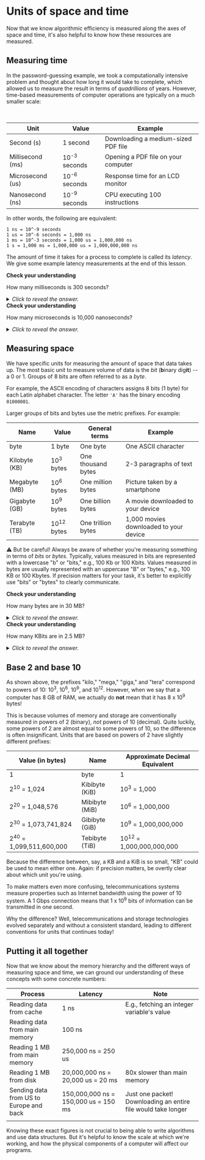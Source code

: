 # Units of space and time

Now that we know algorithmic efficiency is measured along the axes of space and time, it's also helpful to know how these resources are measured.

## Measuring time

In the password-guessing example, we took a computationally intensive problem and thought about how long it would take to complete, which allowed us to measure the result in terms of *quadrillions* of years. However, time-based measurements of computer operations are typically on a much smaller scale:

<br>

| **Unit**         | **Value**               | **Example**                         |
|------------------|-------------------------|-------------------------------------|
| Second (s)       | 1 second                | Downloading a medium-sized PDF file |
| Millisecond (ms) | 10<sup>-3</sup> seconds | Opening a PDF file on your computer |
| Microsecond (us) | 10<sup>-6</sup> seconds | Response time for an LCD monitor    |
| Nanosecond  (ns) | 10<sup>-9</sup> seconds | CPU executing 100 instructions      |

In other words, the following are equivalent:

```
1 ns = 10^-9 seconds
1 us = 10^-6 seconds = 1,000 ns
1 ms = 10^-3 seconds = 1,000 us = 1,000,000 ns
1 s = 1,000 ms = 1,000,000 us = 1,000,000,000 ns
``` 

The amount of time it takes for a process to complete is called its *latency*. We give some example latency measurements at the end of this lesson. 

<aside>
<b>Check your understanding</b>
<p>How many milliseconds is 300 seconds?</p>
<details>
<summary>
<i>Click to reveal the answer.</i>
</summary>
<p><b>Answer.</b> There are 1,000 milliseconds in each second. <code>1,000 ms/s * 300 s = 300,000 ms</code></p>
</details>
</aside>

<aside>
<b>Check your understanding</b>
<p>How many microseconds is 10,000 nanoseconds?</p>
<details>
<summary>
<i>Click to reveal the answer.</i>
</summary>
<p><b>Answer.</b> There are 1,000 nanoseconds in each microsecond. <code>10,000 ns / 1,000 ns/us = 10 us</code></p>
</details>
</aside>

## Measuring space

We have specific units for measuring the amount of space that data takes up. The most basic unit to measure volume of data is the *bit* (**b**inary dig**it**) -- a 0 or 1. Groups of 8 bits are often referred to as a *byte*.

For example, the ASCII encoding of characters assigns 8 bits (1 byte) for each Latin alphabet character. The letter `'A'` has the binary encoding `01000001`.

Larger groups of bits and bytes use the metric prefixes. For example:

| **Name**      | **Value**             | **General terms**  | **Example**                            |
|---------------|-----------------------|--------------------|----------------------------------------|
| byte          | 1 byte                | One byte           | One ASCII character                    |
| Kilobyte (KB) | 10<sup>3</sup> bytes  | One thousand bytes | 2-3 paragraphs of text                 |
| Megabyte (MB) | 10<sup>6</sup> bytes  | One million bytes  | Picture taken by a smartphone          |
| Gigabyte (GB) | 10<sup>9</sup> bytes  | One billion bytes  | A movie downloaded to your device      |
| Terabyte (TB) | 10<sup>12</sup> bytes | One trillion bytes | 1,000 movies downloaded to your device |

⚠️  But be careful! Always be aware of whether you're measuring something in terms of *bits* or *bytes*. Typically, values measured in bits are represented with a lowercase "b" or "bits," e.g., 100 Kb or 100 Kbits. Values measured in bytes are usually represented with an uppercase "B" or "bytes," e.g., 100 KB or 100 Kbytes. If precision matters for your task, it's better to explicitly use "bits" or "bytes" to clearly communicate.

<aside>
<b>Check your understanding</b>
<p>
How many bytes are in 30 MB?
</p>
<details>
<summary>
<i>Click to reveal the answer.</i>
</summary>
<p>
<b>Answer.</b> There are 1,000*1,000 = 1,000,000 bytes in every MB. <code>1,000,000 B/MB * 30 MB = 30,000,000 bytes</code>
</p>
</details>
</aside>

<aside>
<b>Check your understanding</b>
<p>
How many KBits are in 2.5 MB?
</p>
<details>
<summary>
<i>Click to reveal the answer.</i>
</summary>
<p>
<b>Answer.</b> 2.5 MB = 2,500 KB. There are 8 bits in every bite. 2,500 KB * 8 bits/B = 20,000 Kbits.
</p>
</details>
</aside>

## Base 2 and base 10

As shown above, the prefixes "kilo," "mega," "giga," and "tera" correspond to powers of 10: 10<sup>3</sup>, 10<sup>6</sup>, 10<sup>9</sup>, and 10<sup>12</sup>. However, when we say that a computer has 8 GB of RAM, we actually do **not** mean that it has 8 x 10<sup>9</sup> bytes!

This is because volumes of memory and storage are conventionally measured in powers of 2 (binary), *not* powers of 10 (decimal). Quite luckily, some powers of 2 are almost equal to some powers of 10, so the difference is often insignificant. Units that are based on powers of 2 have slightly different prefixes:

| **Value (in bytes)**               | **Name**       | **Approximate Decimal Equivalent**  |
|------------------------------------|----------------|-------------------------------------|
| 1                                  | byte           | 1                                   |
| 2<sup>10</sup> = 1,024             | Kibibyte (KiB) | 10<sup>3</sup> = 1,000              |
| 2<sup>20</sup> = 1,048,576         | Mibibyte (MiB) | 10<sup>6</sup> = 1,000,000          |
| 2<sup>30</sup> = 1,073,741,824     | Gibibyte (GiB) | 10<sup>9</sup> = 1,000,000,000      |
| 2<sup>40</sup> = 1,099,511,600,000 | Tebibyte (TiB) | 10<sup>12</sup> = 1,000,000,000,000 |

Because the difference between, say, a KB and a KiB is so small, "KB" could be used to mean either one. Again: if precision matters, be overtly clear about which unit you're using.

To make matters even more confusing, telecommunications systems measure properties such as Internet bandwidth using the power of 10 system. A 1 Gbps connection means that 1 x 10<sup>9</sup> bits of information can be transmitted in one second.

Why the difference? Well, telecommunications and storage technologies evolved separately and without a consistent standard, leading to different conventions for units that continues today!

## Putting it all together

Now that we know about the memory hierarchy and the different ways of measuring space and time, we can ground our understanding of these concepts with some concrete numbers:

<p>

| **Process**                              | **Latency**                          | **Note**                                          |
|------------------------------------------|--------------------------------------|---------------------------------------------------|
| Reading data from cache                  | 1 ns                                 | E.g., fetching an integer variable's value        |
| Reading data from main memory            | 100 ns                               |                                                   |
| Reading 1 MB from main memory     | 250,000 ns = 250 us                  |                                                   |
| Reading 1 MB from disk           | 20,000,000 ns = 20,000 us = 20 ms    | 80x slower than main memory                       |
| Sending data  from US to Europe and back | 150,000,000 ns = 150,000 us = 150 ms | Just one packet! Downloading an entire file would take longer |
|                                          |                                      |                                                   |

Knowing these exact figures is not crucial to being able to write algorithms and use data structures. But it's helpful to know the scale at which we're working, and how the physical components of a computer will affect our programs. 
